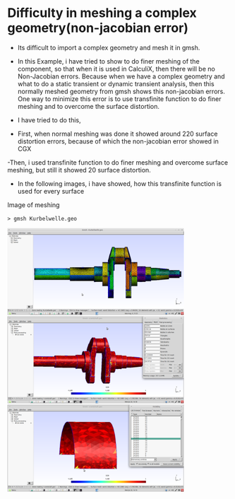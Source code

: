 # Difficulty in meshing a complex geometry(non-jacobian error)

* Its difficult to import a complex geometry and mesh it in gmsh.

* In this Example, i have tried to show to do finer meshing of the component, so that when it is used in CalculiX, then there will be no Non-Jacobian errors.
Because when we have a complex geometry and what to do a static transient or dynamic transient analysis, then this normally meshed geometry from gmsh shows this non-jacobian errors.
One way to minimize this error is to use transfinite function to do finer meshing and to overcome the surface distortion.

* I have tried to do this,

- First, when normal meshing was done it showed around 220 surface distortion errors, because of which the non-jacobian error showed in CGX

-Then, i used transfinite function to do finer meshing and overcome surface meshing, but still it showed 20 surface distortion.

* In the following images, i have showed, how this transfinite function is used for every surface

Image of meshing
```
> gmsh Kurbelwelle.geo
```
<img src="Refs/gmsh.png" width="400" title="Mesh based on the original geometry">

<img src="Refs/tranfinite.png" width="400" title="Mesh based on the original geometry">

<img src="Refs/tranfinite2.png" width="400" title="Mesh based on the original geometry">
